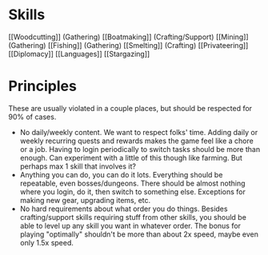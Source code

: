 
# Skills
[[Woodcutting]] (Gathering)
[[Boatmaking]] (Crafting/Support)
[[Mining]] (Gathering)
[[Fishing]] (Gathering)
[[Smelting]] (Crafting)
[[Privateering]]
[[Diplomacy]]
[[Languages]]
[[Stargazing]]

# Principles
These are usually violated in a couple places, but should be respected for 90% of cases.
* No daily/weekly content. We want to respect folks' time. Adding daily or weekly recurring quests and rewards makes the game feel like a chore or a job. Having to login periodically to switch tasks should be more than enough. Can experiment with a little of this though like farming. But perhaps max 1 skill that involves it?
* Anything you can do, you can do it lots. Everything should be repeatable, even bosses/dungeons. There should be almost nothing where you login, do it, then switch to something else. Exceptions for making new gear, upgrading items, etc.
* No hard requirements about what order you do things. Besides crafting/support skills requiring stuff from other skills, you should be able to level up any skill you want in whatever order. The bonus for playing "optimally" shouldn't be more than about 2x speed, maybe even only 1.5x speed.
